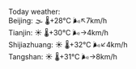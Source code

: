 Today weather:  
Beijing: 🌫  🌡️+28°C 🌬️↖7km/h  
Tianjin: ☀️   🌡️+30°C 🌬️→4km/h  
Shijiazhuang: ☀️   🌡️+32°C 🌬️↙4km/h  
Tangshan: ☀️   🌡️+31°C 🌬️→8km/h  

